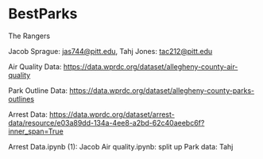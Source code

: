 # BestParks
The Rangers

Jacob Sprague: jas744@pitt.edu, Tahj Jones: tac212@pitt.edu

Air Quality Data: https://data.wprdc.org/dataset/allegheny-county-air-quality

Park Outline Data: https://data.wprdc.org/dataset/allegheny-county-parks-outlines

Arrest Data: https://data.wprdc.org/dataset/arrest-data/resource/e03a89dd-134a-4ee8-a2bd-62c40aeebc6f?inner_span=True

Arrest Data.ipynb (1): Jacob
Air quality.ipynb: split up
Park data: Tahj
